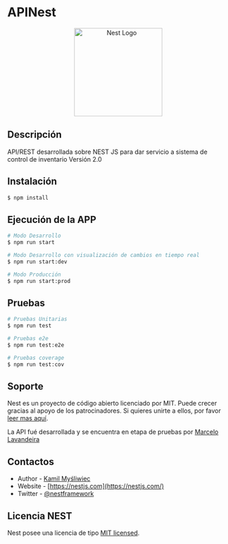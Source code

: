 # APINest

<p align="center">
  <a href="http://nestjs.com/" target="blank"><img src="https://nestjs.com/img/logo-small.svg" width="200" alt="Nest Logo" /></a>
</p>

## Descripción

API/REST desarrollada sobre NEST JS para dar servicio a sistema de control de inventario Versión 2.0

## Instalación

```bash
$ npm install
```

## Ejecución de la APP

```bash
# Modo Desarrollo
$ npm run start

# Modo Desarrollo con visualización de cambios en tiempo real
$ npm run start:dev

# Modo Producción
$ npm run start:prod
```

## Pruebas

```bash
# Pruebas Unitarias
$ npm run test

# Pruebas e2e
$ npm run test:e2e

# Pruebas coverage
$ npm run test:cov
```

## Soporte

Nest es un proyecto de código abierto licenciado por MIT. Puede crecer gracias al apoyo de los patrocinadores. Si quieres unirte a ellos, por favor [leer mas aquí](https://docs.nestjs.com/support).

La API fué desarrollada y se encuentra en etapa de pruebas por [Marcelo Lavandeira](mailto:marcelo.lavandeira@gmail.com)

## Contactos

- Author - [Kamil Myśliwiec](https://kamilmysliwiec.com)
- Website - [https://nestjs.com](https://nestjs.com/)
- Twitter - [@nestframework](https://twitter.com/nestframework)

## Licencia NEST

Nest posee una licencia de tipo [MIT licensed](LICENSE).
